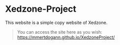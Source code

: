 # Xedzone-Project
This website is a simple copy website of Xedzone.

> You can access the site here as you wish: https://mmertdogann.github.io/XedzoneProject/

